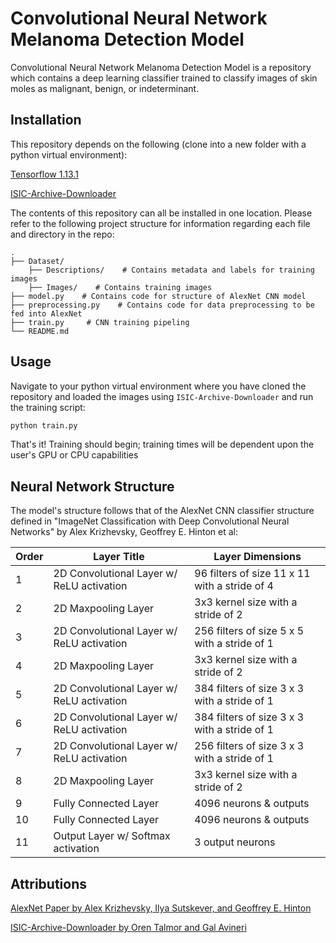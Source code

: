 # Convolutional Neural Network Melanoma Detection Model

Convolutional Neural Network Melanoma Detection Model is a repository which contains a deep learning classifier trained to classify images of skin moles as malignant, benign, or indeterminant. 

## Installation
This repository depends on the following (clone into a new folder with a python virtual environment):

[Tensorflow 1.13.1](https://github.com/tensorflow/tensorflow/releases/tag/v1.13.1)

[ISIC-Archive-Downloader](https://github.com/GalAvineri/ISIC-Archive-Downloader)

The contents of this repository can all be installed in one location. Please refer to the following project structure for information regarding each file and directory in the repo:

    .
	├── Dataset/
		├── Descriptions/    # Contains metadata and labels for training images
		├── Images/    # Contains training images
    ├── model.py    # Contains code for structure of AlexNet CNN model
    ├── preprocessing.py    # Contains code for data preprocessing to be fed into AlexNet
    ├── train.py     # CNN training pipeling
    └── README.md


## Usage
Navigate to your python virtual environment where you have cloned the repository and loaded the images using ```ISIC-Archive-Downloader``` and run the training script:

```bash
python train.py
```
That's it! Training should begin; training times will be dependent upon the user's GPU or CPU capabilities

## Neural Network Structure
The model's structure follows that of the AlexNet CNN classifier structure defined in "ImageNet Classification with Deep Convolutional Neural Networks" by Alex Krizhevsky, Geoffrey E. Hinton et al:

| Order  | Layer Title | Layer Dimensions  | 
| ------------- | ---------------- |----------|
| 1  | 2D Convolutional Layer w/ ReLU activation  | 96 filters of size 11 x 11  with a stride of 4 |
| 2  | 2D Maxpooling Layer  | 3x3 kernel size with a stride of 2 |
| 3  | 2D Convolutional Layer w/ ReLU activation  | 256 filters of size 5 x 5  with a stride of 1 |
| 4  | 2D Maxpooling Layer  | 3x3 kernel size with a stride of 2 |
| 5  | 2D Convolutional Layer w/ ReLU activation  | 384 filters of size 3 x 3  with a stride of 1 |
| 6  | 2D Convolutional Layer w/ ReLU activation  | 384 filters of size 3 x 3  with a stride of 1 |
| 7  | 2D Convolutional Layer w/ ReLU activation  | 256 filters of size 3 x 3  with a stride of 1 |
| 8  | 2D Maxpooling Layer  | 3x3 kernel size with a stride of 2 |
| 9  | Fully Connected Layer | 4096 neurons & outputs |
| 10  | Fully Connected Layer | 4096 neurons & outputs |
| 11  | Output Layer w/ Softmax activation | 3 output neurons |

## Attributions
[AlexNet Paper by Alex Krizhevsky, Ilya Sutskever, and Geoffrey E. Hinton](https://papers.nips.cc/paper/4824-imagenet-classification-with-deep-convolutional-neural-networks.pdf)

[ISIC-Archive-Downloader by Oren Talmor and Gal Avineri](https://github.com/GalAvineri/ISIC-Archive-Downloader)
